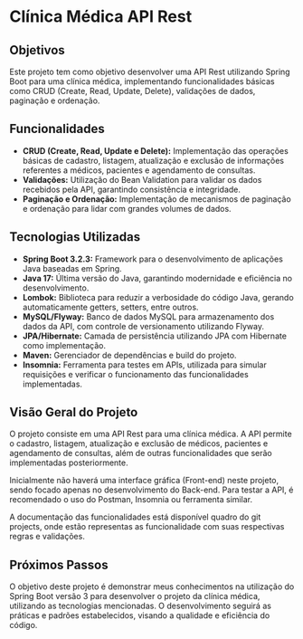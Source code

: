 # Clínica Médica API Rest

## Objetivos
Este projeto tem como objetivo desenvolver uma API Rest utilizando Spring Boot para uma clínica médica, implementando funcionalidades básicas como CRUD (Create, Read, Update, Delete), validações de dados, paginação e ordenação.

## Funcionalidades
- **CRUD (Create, Read, Update e Delete):** Implementação das operações básicas de cadastro, listagem, atualização e exclusão de informações referentes a médicos, pacientes e agendamento de consultas.
- **Validações:** Utilização do Bean Validation para validar os dados recebidos pela API, garantindo consistência e integridade.
- **Paginação e Ordenação:** Implementação de mecanismos de paginação e ordenação para lidar com grandes volumes de dados.

## Tecnologias Utilizadas
- **Spring Boot 3.2.3:** Framework para o desenvolvimento de aplicações Java baseadas em Spring.
- **Java 17:** Última versão do Java, garantindo modernidade e eficiência no desenvolvimento.
- **Lombok:** Biblioteca para reduzir a verbosidade do código Java, gerando automaticamente getters, setters, entre outros.
- **MySQL/Flyway:** Banco de dados MySQL para armazenamento dos dados da API, com controle de versionamento utilizando Flyway.
- **JPA/Hibernate:** Camada de persistência utilizando JPA com Hibernate como implementação.
- **Maven:** Gerenciador de dependências e build do projeto.
- **Insomnia:** Ferramenta para testes em APIs, utilizada para simular requisições e verificar o funcionamento das funcionalidades implementadas.

## Visão Geral do Projeto
O projeto consiste em uma API Rest para uma clínica médica. A API permite o cadastro, listagem, atualização e exclusão de médicos, pacientes e agendamento de consultas, além de outras funcionalidades que serão implementadas posteriormente.

Inicialmente não haverá uma interface gráfica (Front-end) neste projeto, sendo focado apenas no desenvolvimento do Back-end. Para testar a API, é recomendado o uso do Postman, Insomnia ou ferramenta similar.

A documentação das funcionalidades está disponível quadro do git projects, onde estão representas as funcionalidade com suas respectivas regras e validações.

## Próximos Passos
O objetivo deste projeto é demonstrar meus conhecimentos na utilização do Spring Boot versão 3 para desenvolver o projeto da clínica médica, utilizando as tecnologias mencionadas. O desenvolvimento seguirá as práticas e padrões estabelecidos, visando a qualidade e eficiência do código.
